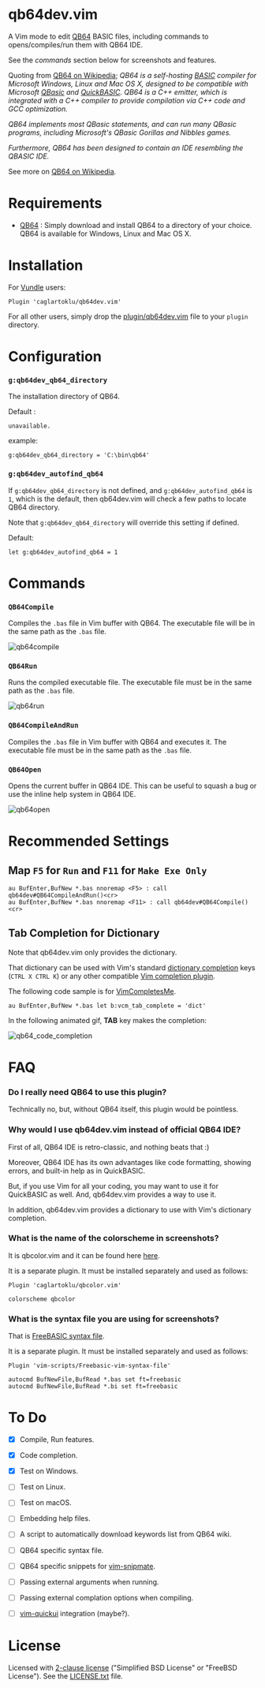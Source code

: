 # qb64dev.vim

A Vim mode to edit [QB64](http://www.qb64.org/) BASIC files, including commands to opens/compiles/run them with QB64 IDE.

See the _commands_ section below for screenshots and features.

Quoting from [QB64 on Wikipedia](https://en.wikipedia.org/wiki/QB64);
_QB64 is a self-hosting [BASIC](https://en.wikipedia.org/wiki/BASIC) compiler for Microsoft Windows, Linux and Mac OS X, designed to be compatible with Microsoft [QBasic](https://en.wikipedia.org/wiki/QBasic) and [QuickBASIC](https://en.wikipedia.org/wiki/QuickBASIC). QB64 is a C++ emitter, which is integrated with a C++ compiler to provide compilation via C++ code and GCC optimization._

_QB64 implements most QBasic statements, and can run many QBasic programs, including Microsoft's QBasic Gorillas and Nibbles games._

_Furthermore, QB64 has been designed to contain an IDE resembling the QBASIC IDE._

See more on [QB64 on Wikipedia](https://en.wikipedia.org/wiki/QB64).


# Requirements

- [QB64](http://www.qb64.org/) :
Simply download and install QB64 to a directory of your choice.
QB64 is available for Windows, Linux and Mac OS X.


# Installation

For [Vundle](http://github.com/VundleVim/Vundle.Vim) users:

```
Plugin 'caglartoklu/qb64dev.vim'
```

For all other users, simply drop the [plugin/qb64dev.vim](plugin/qb64dev.vim) file to your `plugin` directory.


# Configuration

### `g:qb64dev_qb64_directory`

The installation directory of QB64.

Default :

```
unavailable.
```

example:


```
g:qb64dev_qb64_directory = 'C:\bin\qb64'
```


### `g:qb64dev_autofind_qb64`

If `g:qb64dev_qb64_directory` is not defined, and `g:qb64dev_autofind_qb64` is `1`, which is the default, then qb64dev.vim will check a few paths to locate QB64 directory.

Note that `g:qb64dev_qb64_directory` will override this setting if defined.

Default:

```
let g:qb64dev_autofind_qb64 = 1
```


# Commands

### `QB64Compile`

Compiles the `.bas` file in Vim buffer with QB64.
The executable file will be in the same path as the `.bas` file.

![qb64compile](https://user-images.githubusercontent.com/2071639/30004685-90d35978-90dc-11e7-9441-d0c395ae16bf.gif)


### `QB64Run`

Runs the compiled executable file.
The executable file must be in the same path as the `.bas` file.

![qb64run](https://user-images.githubusercontent.com/2071639/30004688-952904fa-90dc-11e7-871b-68a9c1e603a9.gif)


### `QB64CompileAndRun`

Compiles the `.bas` file in Vim buffer with QB64 and executes it.
The executable file must be in the same path as the `.bas` file.


### `QB64Open`

Opens the current buffer in QB64 IDE.
This can be useful to squash a bug or use the inline help system in QB64 IDE.

![qb64open](https://user-images.githubusercontent.com/2071639/30004689-99605b40-90dc-11e7-84f5-759f5cb5d934.gif)



# Recommended Settings

## Map `F5` for `Run` and `F11` for `Make Exe Only`

```viml
au BufEnter,BufNew *.bas nnoremap <F5> : call qb64dev#QB64CompileAndRun()<cr>
au BufEnter,BufNew *.bas nnoremap <F11> : call qb64dev#QB64Compile()<cr>
```


## Tab Completion for Dictionary

Note that qb64dev.vim only provides the dictionary.

That dictionary can be used with Vim's standard [dictionary completion](https://vim.fandom.com/wiki/Dictionary_completions) keys (`CTRL X CTRL K`) or any other compatible [Vim completion plugin](https://vimawesome.com/?q=tag:autocomplete).

The following code sample is for [VimCompletesMe](https://github.com/ajh17/VimCompletesMe).

```viml
au BufEnter,BufNew *.bas let b:vcm_tab_complete = 'dict'
```

In the following animated gif, **TAB** key makes the completion:

![qb64_code_completion](https://user-images.githubusercontent.com/2071639/78508199-a4f78380-778d-11ea-8422-1dabd45898b6.gif)


# FAQ

### Do I really need QB64 to use this plugin?

Technically no, but, without QB64 itself, this plugin would be pointless.

### Why would I use qb64dev.vim instead of official QB64 IDE?

First of all, QB64 IDE is retro-classic, and nothing beats that :)

Moreover, QB64 IDE has its own advantages like code formatting, showing errors, and built-in help as in QuickBASIC.

But, if you use Vim for all your coding, you may want to use it for QuickBASIC as well. And, qb64dev.vim provides a way to use it.

In addition, qb64dev.vim provides a dictionary to use with Vim's dictionary completion.



### What is the name of the colorscheme in screenshots?

It is qbcolor.vim and it can be found here [here](https://github.com/caglartoklu/qbcolor.vim).

It is a separate plugin. It must be installed separately and used as follows:

```viml
Plugin 'caglartoklu/qbcolor.vim'

colorscheme qbcolor
```


### What is the syntax file you are using for screenshots?

That is [FreeBASIC syntax file](https://github.com/vim-scripts/Freebasic-vim-syntax-file).

It is a separate plugin. It must be installed separately and used as follows:

```viml
Plugin 'vim-scripts/Freebasic-vim-syntax-file'

autocmd BufNewFile,BufRead *.bas set ft=freebasic
autocmd BufNewFile,BufRead *.bi set ft=freebasic
```


# To Do

- [x] Compile, Run features.
- [x] Code completion.
- [x] Test on Windows.
- [ ] Test on Linux.
- [ ] Test on macOS.
- [ ] Embedding help files.
- [ ] A script to automatically download keywords list from QB64 wiki.
- [ ] QB64 specific syntax file.
- [ ] QB64 specific snippets for [vim-snipmate](https://github.com/garbas/vim-snipmate).
- [ ] Passing external arguments when running.
- [ ] Passing external complation options when compiling.
- [ ] [vim-quickui](https://github.com/skywind3000/vim-quickui) integration (maybe?).


# License

Licensed with
[2-clause license](https://en.wikipedia.org/wiki/BSD_licenses#2-clause_license_.28.22Simplified_BSD_License.22_or_.22FreeBSD_License.22.29)
("Simplified BSD License" or "FreeBSD License").
See the
[LICENSE.txt](LICENSE.txt) file.
